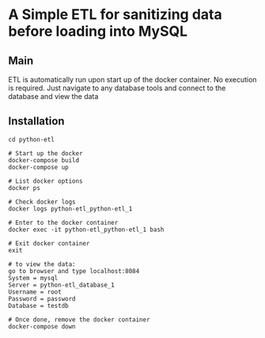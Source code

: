
# A Simple ETL for sanitizing data before loading into MySQL

## Main
ETL is automatically run upon start up of the docker container.
No execution is required. 
Just navigate to any database tools and connect to the database and view the data

## Installation
```
cd python-etl

# Start up the docker
docker-compose build
docker-compose up

# List docker options
docker ps

# Check docker logs
docker logs python-etl_python-etl_1

# Enter to the docker container
docker exec -it python-etl_python-etl_1 bash

# Exit docker container
exit

# to view the data:
go to browser and type localhost:8084
System = mysql
Server = python-etl_database_1
Username = root
Password = password
Database = testdb

# Once done, remove the docker container
docker-compose down
```